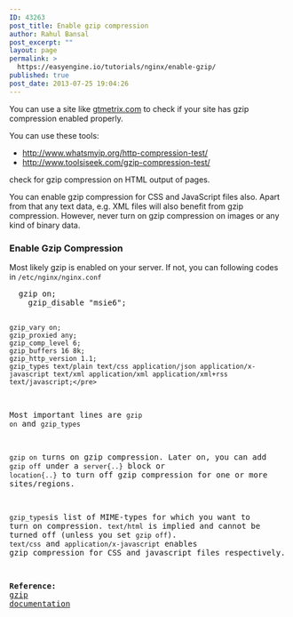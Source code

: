 ```yaml
---
ID: 43263
post_title: Enable gzip compression
author: Rahul Bansal
post_excerpt: ""
layout: page
permalink: >
  https://easyengine.io/tutorials/nginx/enable-gzip/
published: true
post_date: 2013-07-25 19:04:26
---
```

You can use a site like <a href="http://gtmetrix.com/">gtmetrix.com</a> to check if your site has gzip compression enabled properly.

You can use these tools: 
<ul><li><a href="http://www.whatsmyip.org/http-compression-test/">http://www.whatsmyip.org/http-compression-test/</a> </li>
<li><a href="http://www.toolsiseek.com/gzip-compression-test/">http://www.toolsiseek.com/gzip-compression-test/ </a></li></ul>
check for gzip compression on HTML output of pages.

You can enable gzip compression for CSS and JavaScript files also. Apart from that any text data, e.g. XML files will also benefit from gzip compression. However, never turn on gzip compression on images or any kind of binary data.
<h3>Enable Gzip Compression</h3>
Most likely gzip is enabled on your server. If not, you can following codes in <code>/etc/nginx/nginx.conf</code>
<pre class="no-highlight">	gzip on;
	gzip_disable "msie6";

	gzip_vary on;
	gzip_proxied any;
	gzip_comp_level 6;
	gzip_buffers 16 8k;
	gzip_http_version 1.1;
	gzip_types text/plain text/css application/json application/x-javascript text/xml application/xml application/xml+rss text/javascript;</pre>
Most important lines are <code>gzip on</code> and <code>gzip_types</code>

<code>gzip on</code> turns on gzip compression. Later on, you can add <code>gzip off</code> under a <code>server{..}</code> block or <code>location{..}</code> to turn off gzip compression for one or more sites/regions.

<code>gzip_types</code>is list of MIME-types for which you want to turn on compression. <code>text/html</code> is implied and cannot be turned off (unless you set <code>gzip off</code>). <code>text/css</code> and <code>application/x-javascript</code> enables gzip compression for CSS and javascript files respectively.

<strong>Reference:</strong> <a href="http://nginx.org/en/docs/http/ngx_http_gzip_module.html">gzip documentation</a>